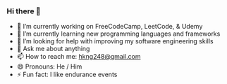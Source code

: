 ### Hi there 👋
- 🔭 I’m currently working on FreeCodeCamp, LeetCode, & Udemy
- 🌱 I’m currently learning new programming languages and frameworks
- 🤔 I’m looking for help with improving my software engineering skills 
- 💬 Ask me about anything
- 📫 How to reach me: hkng248@gmail.com
- 😄 Pronouns: He / Him 
- ⚡ Fun fact: I like endurance events

<!--
**HaitaiNg/haitaing** is a ✨ _special_ ✨ repository because its `README.md` (this file) appears on your GitHub profile.

Here are some ideas to get you started:
-->
